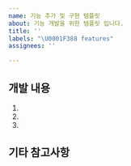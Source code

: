 ```yaml
---
name: 기능 추가 및 구현 템플릿
about: 기능 개발을 위한 템플릿 입니다.
title: ''
labels: "\U0001F388 features"
assignees: ''

---
```


## 개발 내용
1.
2.
3.

## 기타 참고사항

